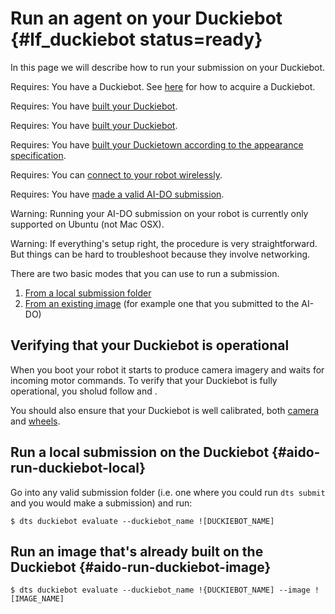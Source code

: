 # Run an agent on your Duckiebot {#lf_duckiebot status=ready}

In this page we will describe how to run your submission on your Duckiebot.


<div class='requirements' markdown='1'>

Requires: You have a Duckiebot. See [here](https://www.duckietown.org/about/hardware)
for how to acquire a Duckiebot.

Requires: You have [built your Duckiebot](+opmanual_duckiebot#assembling-duckiebot-db18).

Requires: You have [built your Duckiebot](+opmanual_duckiebot#assembling-duckiebot-db18).

Requires: You have [built your Duckietown according to the appearance specification](+opmanual_duckietown#dt-ops-appearance-specifications).

Requires: You can [connect to your robot wirelessly](+opmanual_duckiebot#duckiebot-network).

Requires: You have [made a valid AI-DO submission](#cm-first).

</div>


Warning: Running your AI-DO submission on your robot is currently only supported on Ubuntu (not Mac OSX).

Warning: If everything's setup right, the procedure is very straightforward. But things can be hard to troubleshoot because they involve networking.

There are two basic modes that you can use to run a submission.

 1. [From a local submission folder](#aido-run-duckiebot-local)
 2. [From an existing image](#aido-run-duckiebot-image) (for example one that you submitted to the AI-DO)

## Verifying that your Duckiebot is operational

When you boot your robot it starts to produce camera imagery and waits for incoming motor commands. To verify that your Duckiebot is fully operational, you sholud follow [](+opmanual_duckiebot#rc-control) and [](+opmanual_duckiebot#read-camera-data). 

You should also ensure that your Duckiebot is well calibrated, both [camera](+opmanual_duckiebot#camera-calib) and [wheels](+opmanual_duckiebot#wheel-calibration).


## Run a local submission on the Duckiebot {#aido-run-duckiebot-local}

Go into any valid submission folder (i.e. one where you could run `dts submit` and you would make a submission) and run:

    $ dts duckiebot evaluate --duckiebot_name ![DUCKIEBOT_NAME]

## Run an image that's already built on the Duckiebot {#aido-run-duckiebot-image}

    $ dts duckiebot evaluate --duckiebot_name !{DUCKIEBOT_NAME] --image ![IMAGE_NAME]
